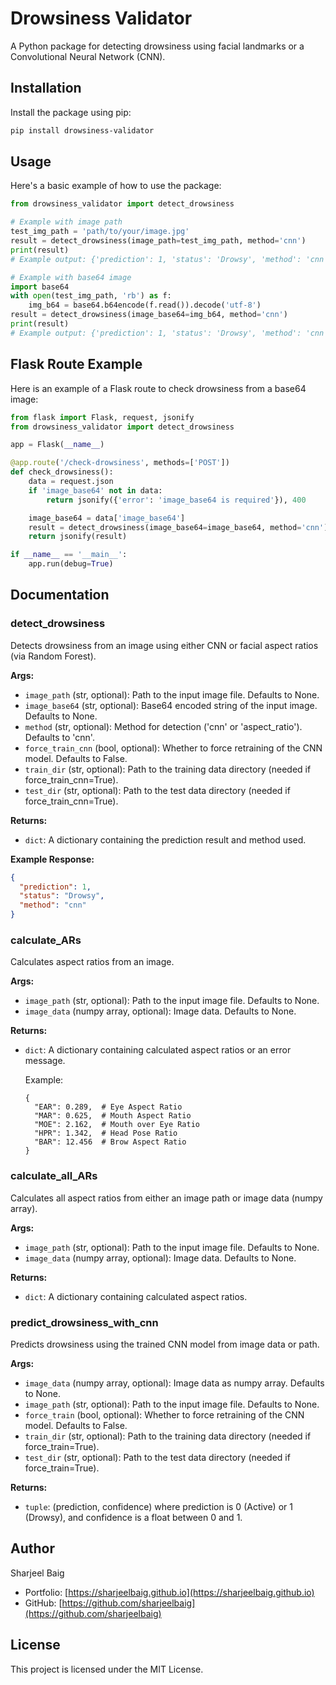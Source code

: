 # Drowsiness Validator

A Python package for detecting drowsiness using facial landmarks or a Convolutional Neural Network (CNN).

## Installation

Install the package using pip:

```bash
pip install drowsiness-validator
```

## Usage

Here's a basic example of how to use the package:

```python
from drowsiness_validator import detect_drowsiness

# Example with image path
test_img_path = 'path/to/your/image.jpg'
result = detect_drowsiness(image_path=test_img_path, method='cnn')
print(result)
# Example output: {'prediction': 1, 'status': 'Drowsy', 'method': 'cnn'}

# Example with base64 image
import base64
with open(test_img_path, 'rb') as f:
    img_b64 = base64.b64encode(f.read()).decode('utf-8')
result = detect_drowsiness(image_base64=img_b64, method='cnn')
print(result)
# Example output: {'prediction': 1, 'status': 'Drowsy', 'method': 'cnn'}
```

## Flask Route Example

Here is an example of a Flask route to check drowsiness from a base64 image:

```python
from flask import Flask, request, jsonify
from drowsiness_validator import detect_drowsiness

app = Flask(__name__)

@app.route('/check-drowsiness', methods=['POST'])
def check_drowsiness():
    data = request.json
    if 'image_base64' not in data:
        return jsonify({'error': 'image_base64 is required'}), 400

    image_base64 = data['image_base64']
    result = detect_drowsiness(image_base64=image_base64, method='cnn')
    return jsonify(result)

if __name__ == '__main__':
    app.run(debug=True)
```

## Documentation

### detect_drowsiness

Detects drowsiness from an image using either CNN or facial aspect ratios (via Random Forest).

**Args:**

- `image_path` (str, optional): Path to the input image file. Defaults to None.
- `image_base64` (str, optional): Base64 encoded string of the input image. Defaults to None.
- `method` (str, optional): Method for detection ('cnn' or 'aspect_ratio'). Defaults to 'cnn'.
- `force_train_cnn` (bool, optional): Whether to force retraining of the CNN model. Defaults to False.
- `train_dir` (str, optional): Path to the training data directory (needed if force_train_cnn=True).
- `test_dir` (str, optional): Path to the test data directory (needed if force_train_cnn=True).

**Returns:**

- `dict`: A dictionary containing the prediction result and method used.

**Example Response:**

```json
{
  "prediction": 1,
  "status": "Drowsy",
  "method": "cnn"
}
```

### calculate_ARs

Calculates aspect ratios from an image.

**Args:**

- `image_path` (str, optional): Path to the input image file. Defaults to None.
- `image_data` (numpy array, optional): Image data. Defaults to None.

**Returns:**

- `dict`: A dictionary containing calculated aspect ratios or an error message.

  Example:

  ```
  {
    "EAR": 0.289,  # Eye Aspect Ratio
    "MAR": 0.625,  # Mouth Aspect Ratio
    "MOE": 2.162,  # Mouth over Eye Ratio
    "HPR": 1.342,  # Head Pose Ratio
    "BAR": 12.456  # Brow Aspect Ratio
  }
  ```

### calculate_all_ARs

Calculates all aspect ratios from either an image path or image data (numpy array).

**Args:**

- `image_path` (str, optional): Path to the input image file. Defaults to None.
- `image_data` (numpy array, optional): Image data. Defaults to None.

**Returns:**

- `dict`: A dictionary containing calculated aspect ratios.

### predict_drowsiness_with_cnn

Predicts drowsiness using the trained CNN model from image data or path.

**Args:**

- `image_data` (numpy array, optional): Image data as numpy array. Defaults to None.
- `image_path` (str, optional): Path to the input image file. Defaults to None.
- `force_train` (bool, optional): Whether to force retraining of the CNN model. Defaults to False.
- `train_dir` (str, optional): Path to the training data directory (needed if force_train=True).
- `test_dir` (str, optional): Path to the test data directory (needed if force_train=True).

**Returns:**

- `tuple`: (prediction, confidence) where prediction is 0 (Active) or 1 (Drowsy), and confidence is a float between 0 and 1.

## Author

Sharjeel Baig

- Portfolio: [https://sharjeelbaig.github.io](https://sharjeelbaig.github.io)
- GitHub: [https://github.com/sharjeelbaig](https://github.com/sharjeelbaig)

## License

This project is licensed under the MIT License.
